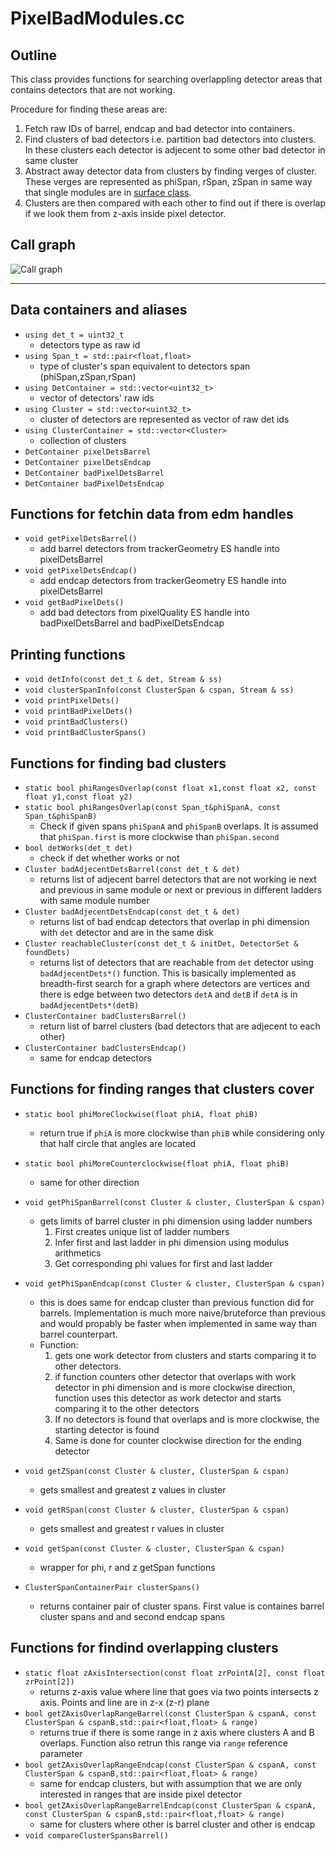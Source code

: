 # PixelBadModules.cc

## Outline
This class provides functions for searching overlappling detector areas that contains
detectors that are not working.

Procedure for finding these areas are:
1. Fetch raw IDs of barrel, endcap and bad detector into containers.
2. Find clusters of bad detectors i.e. partition bad detectors into clusters. 
In these clusters each detector is adjecent to some other bad detector in same cluster
3. Abstract away detector data from clusters by finding verges of cluster. 
These verges are represented as phiSpan, rSpan, zSpan in same way that single modules 
are in 
[surface class](http://cmsdoxygen.web.cern.ch/cmsdoxygen/CMSSW_9_2_0/doc/html/de/d10/classSurface.html).
4. Clusters are then compared with each other to find out if there is overlap if we look them from z-axis inside pixel detector.

## Call graph
![Call graph](callGraph/callGraph.png)
***

## Data containers and aliases
* `using det_t = uint32_t`
    * detectors type as raw id
* `using Span_t = std::pair<float,float>`
    * type of cluster's span equivalent to detectors span (phiSpan,zSpan,rSpan)
* `using DetContainer = std::vector<uint32_t>`
    * vector of detectors' raw ids 
* `using Cluster = std::vector<uint32_t>`
    * cluster of detectors are represented as vector of raw det ids
* `using ClusterContainer = std::vector<Cluster>`
    * collection of clusters
* `DetContainer pixelDetsBarrel`
* `DetContainer pixelDetsEndcap`
* `DetContainer badPixelDetsBarrel`
* `DetContainer badPixelDetsEndcap`

## Functions for fetchin data from edm handles
* `void getPixelDetsBarrel()`
    * add barrel detectors from trackerGeometry ES handle into pixelDetsBarrel
* `void getPixelDetsEndcap()`
    * add endcap detectors from trackerGeometry ES handle into pixelDetsBarrel
* `void getBadPixelDets()`
    * add bad detectors from pixelQuality ES handle into badPixelDetsBarrel and badPixelDetsEndcap

## Printing functions
* `void detInfo(const det_t & det, Stream & ss)`
* `void clusterSpanInfo(const ClusterSpan & cspan, Stream & ss)`
* `void printPixelDets()`
* `void printBadPixelDets()`
* `void printBadClusters()`
* `void printBadClusterSpans()`

## Functions for finding bad clusters
* `static bool phiRangesOverlap(const float x1,const float x2, const float y1,const float y2)`
* `static bool phiRangesOverlap(const Span_t&phiSpanA, const Span_t&phiSpanB)`
    * Check if given spans `phiSpanA` and `phiSpanB` overlaps. It is assumed that `phiSpan.first` is more clockwise than `phiSpan.second`
* `bool detWorks(det_t det)`
    * check if det whether works or not
* `Cluster badAdjecentDetsBarrel(const det_t & det)`
    * returns list of adjecent barrel detectors that are not working ie next and previous in same module or next or previous in different ladders with same module number
* `Cluster badAdjecentDetsEndcap(const det_t & det)`
    * returns list of bad endcap detectors that overlap in phi dimension with `det` detector and are in the same disk
* `Cluster reachableCluster(const det_t & initDet, DetectorSet & foundDets)`
    * returns list of detectors that are reachable from `det` detector using `badAdjecentDets*()` function. This is basically implemented as breadth-first search for a graph where detectors are vertices and there is edge between two detectors `detA` and `detB` if `detA` is in `badAdjecentDets*(detB)` 
* `ClusterContainer badClustersBarrel()`
    * return list of barrel clusters (bad detectors that are adjecent to each other)
* `ClusterContainer badClustersEndcap()`
    * same for endcap detectors

## Functions for finding ranges that clusters cover
* `static bool phiMoreClockwise(float phiA, float phiB)`
    * return true if `phiA` is more clockwise than `phiB` while considering only that half circle that angles are located
* `static bool phiMoreCounterclockwise(float phiA, float phiB)`
    * same for other direction
* `void getPhiSpanBarrel(const Cluster & cluster, ClusterSpan & cspan)`
    * gets limits of barrel cluster in phi dimension using ladder numbers
        1. First creates unique list of ladder numbers
        2. Infer first and last ladder in phi dimension using modulus arithmetics
        3. Get corresponding phi values for first and last ladder
* `void getPhiSpanEndcap(const Cluster & cluster, ClusterSpan & cspan)`
    * this is does same for endcap cluster than previous function did for barrels.
    Implementation is much more naive/bruteforce than previous and would propably be faster when implemented in same way than barrel counterpart.
    * Function:
        1. gets one work detector from clusters and starts comparing it to other detectors.
        2. if function counters other detector that overlaps with work detector in phi dimension 
        and is more clockwise direction, function uses this detector as work detector 
        and starts comparing it to the other detectors 
        3. If no detectors is found that overlaps and is more clockwise, the starting detector is
        found
        4. Same is done for counter clockwise direction for the ending detector

* `void getZSpan(const Cluster & cluster, ClusterSpan & cspan)`
    * gets smallest and greatest z values in cluster
* `void getRSpan(const Cluster & cluster, ClusterSpan & cspan)`
    * gets smallest and greatest r values in cluster
* `void getSpan(const Cluster & cluster, ClusterSpan & cspan)`
    * wrapper for phi, r and z getSpan functions
* `ClusterSpanContainerPair clusterSpans()`
    * returns container pair of cluster spans. First value is containes barrel cluster spans and
    and second endcap spans

## Functions for findind overlapping clusters
* `static float zAxisIntersection(const float zrPointA[2], const float zrPoint[2])`
    * returns z-axis value where line that goes via two points intersects z axis.
    Points and line are in z-x (z-r) plane
* `bool getZAxisOverlapRangeBarrel(const ClusterSpan & cspanA, const ClusterSpan & cspanB,std::pair<float,float> & range)`
    * returns true if there is some range in z axis where clusters A and B overlaps.
    Function also retrun this range via `range` reference parameter
* `bool getZAxisOverlapRangeEndcap(const ClusterSpan & cspanA, const ClusterSpan & cspanB,std::pair<float,float> & range)`
    * same for endcap clusters, but with assumption that we are only interested in ranges that are inside pixel detector
* `bool getZAxisOverlapRangeBarrelEndcap(const ClusterSpan & cspanA, const ClusterSpan & cspanB,std::pair<float,float> & range)`
    * same for clusters where other is barrel cluster and other is endcap
* `void compareClusterSpansBarrel()`

